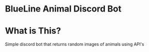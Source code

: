 # BlueLine Animal Discord Bot

# What is This?
Simple discord bot that returns random images of animals using API's
